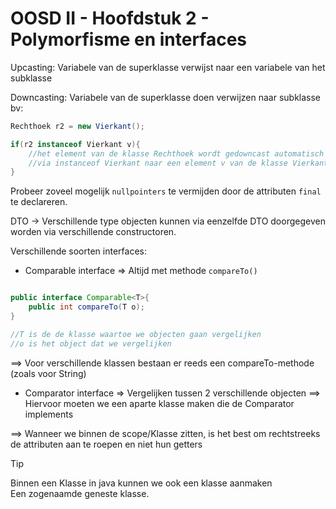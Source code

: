 # OOSD II - Hoofdstuk 2 - Polymorfisme en interfaces

Upcasting: Variabele van de superklasse verwijst naar een variabele van het subklasse

Downcasting: Variabele van de superklasse doen verwijzen naar subklasse bv:

```java
Rechthoek r2 = new Vierkant();

if(r2 instanceof Vierkant v){
    //het element van de klasse Rechthoek wordt gedowncast automatisch 
    //via instanceof Vierkant naar een element v van de klasse Vierkant
}
```

Probeer zoveel mogelijk `nullpointers` te vermijden door de attributen `final` te declareren.

DTO -> Verschillende type objecten kunnen via eenzelfde DTO doorgegeven worden via verschillende constructoren.

Verschillende soorten interfaces:

- Comparable interface => Altijd met methode `compareTo()` 

```java

public interface Comparable<T>{
    public int compareTo(T o);
}

//T is de de klasse waartoe we objecten gaan vergelijken
//o is het object dat we vergelijken

```

==> Voor verschillende klassen bestaan er reeds een compareTo-methode (zoals voor String)

- Comparator interface => Vergelijken tussen 2 verschillende objecten
==> Hiervoor moeten we een aparte klasse maken die de Comparator implements

==> Wanneer we binnen de scope/Klasse zitten, is het best om rechtstreeks de attributen aan te roepen en niet hun getters

>[!tip]
>Binnen een Klasse in java kunnen we ook een klasse aanmaken <br>
>Een zogenaamde geneste klasse.